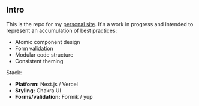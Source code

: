 ## Intro

This is the repo for my [personal site](https://business-app-mauve.vercel.app/). It's a work in progress and intended to represent an accumulation of best practices:
- Atomic component design
- Form validation
- Modular code structure
- Consistent theming

Stack:
- **Platform:** Next.js / Vercel
- **Styling:** Chakra UI
- **Forms/validation:** Formik / yup